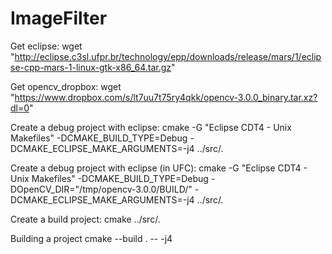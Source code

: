 # ImageFilter

Get eclipse:
	wget "http://eclipse.c3sl.ufpr.br/technology/epp/downloads/release/mars/1/eclipse-cpp-mars-1-linux-gtk-x86_64.tar.gz"
	
Get opencv_dropbox:
	wget "https://www.dropbox.com/s/lt7uu7t75ry4qkk/opencv-3.0.0_binary.tar.xz?dl=0"

Create a debug project with eclipse:
	cmake -G "Eclipse CDT4 - Unix Makefiles" -DCMAKE_BUILD_TYPE=Debug -DCMAKE_ECLIPSE_MAKE_ARGUMENTS=-j4  ../src/.

Create a debug project with eclipse (in UFC):
	cmake -G "Eclipse CDT4 - Unix Makefiles" -DCMAKE_BUILD_TYPE=Debug -DOpenCV_DIR="/tmp/opencv-3.0.0/BUILD/" -DCMAKE_ECLIPSE_MAKE_ARGUMENTS=-j4  ../src/.

Create a build project:
	cmake ../src/.

Building a project
	cmake --build . -- -j4
